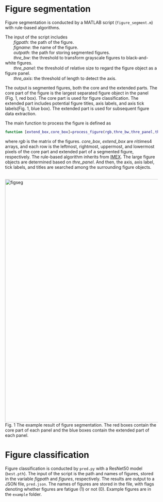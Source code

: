 # Figure segmentation

Figure segmentation is conducted by a MATLAB script (`figure_segment.m`) with rule-based algorithms.

The input of the script includes<br>
&ensp;&ensp;&ensp;&ensp;*figpath*: the path of the figure.<br>
&ensp;&ensp;&ensp;&ensp;*figname*: the name of the figure.<br>
&ensp;&ensp;&ensp;&ensp;*outpath*: the path for storing segmented figures.<br>
&ensp;&ensp;&ensp;&ensp;*thre_bw*: the threshold to transform grayscale figures to black-and-white figures.<br>
&ensp;&ensp;&ensp;&ensp;*thre_panel*: the threshold of relative size to regard the figure object as a figure panel.<br>
&ensp;&ensp;&ensp;&ensp;*thre_axis*: the threshold of length to detect the axis.<br>

The output is segmented figures, both the core and the extended parts. The core part of the figure is the largest separated figure object in the panel (Fig. 1, red box). The core part is used for figure classification. The extended part includes potential figure titles, axis labels, and axis tick labels(Fig. 1, blue box). The extended part is used for subsequent figure data extraction.

The main function to process the figure is defined as

``` matlab
function [extend_box,core_box]=process_figure(rgb,thre_bw,thre_panel,thre_axis)
``````

where *rgb* is the matrix of the figures. *core_box*, *extend_box* are *n*\times4 arrays, and each row is the leftmost, rightmost, uppermost, and lowermost pixels of the core part and extended part of a segmented figure, respectively.
The rule-based algorithm inherits from [IMEX](https://github.com/xuzpgroup/ZianZhang/tree/main/FatigueData-AM2022/IMEX). The large figure objects are determined based on *thre_panel*. And then, the axis, axis label, tick labels, and titles are searched among the surrounding figure objects.

<br>
<img src="./segment_result.jpg" width = "800" alt="figseg" align=left/>
<br>
Fig. 1 The example result of figure segmentation. The red boxes contain the core part of each panel and the blue boxes contain the extended part of each panel.


# Figure classification

Figure classification is conducted by `pred.py` with a ResNet50 model (`best.pth`). The input of the script is the path and names of figures, stored in the variable *figpath* and *figures*, respectively. The results are output to a JSON file, `pred.json`. The names of figures are stored in the file, with flags denoting whether figures are fatigue (1) or not (0). Example figures are in the `example` folder.
